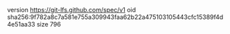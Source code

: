 version https://git-lfs.github.com/spec/v1
oid sha256:9f782a8c7a581e755a309943faa62b22a475103105443cfc15389f4d4e51aa33
size 796
